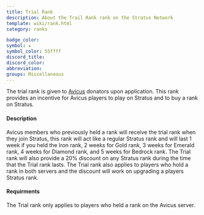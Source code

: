 ```yaml
---
title: Trial Rank
description: About the Trail Rank rank on the Stratus Network
template: wiki/rank.html
category: ranks

badge_color:
symbol: ★
symbol_color: 55ffff
discord_title: 
discord_color: 
abbreviation: 
groups: Miscellaneous
---
```


The trial rank is given to [Avicus](https://avicus.net/) donators upon application. This rank provides an incentive for Avicus players to play on Stratus and to buy a rank on Stratus.

#### Description

Avicus members who previously held a rank will receive the trial rank when they join Stratus, this rank will act like a regular Stratus rank and will last 1 week if you held the Iron rank, 2 weeks for Gold rank, 3 weeks for Emerald rank, 4 weeks for Diamond rank, and 5 weeks for Bedrock rank. The Trial rank will also provide a 20% discount on any Stratus rank during the time that the Trial rank lasts. The Trial rank also applies to players who hold a rank in both servers and the discount will work on upgrading a players Stratus rank.

#### Requirments

The Trial rank only applies to players who held a rank on the Avicus server.
